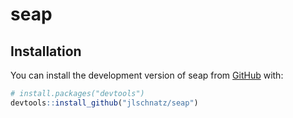 
<!-- README.md is generated from README.Rmd. Please edit that file -->

# seap

## Installation

You can install the development version of seap from
[GitHub](https://github.com/) with:

``` r
# install.packages("devtools")
devtools::install_github("jlschnatz/seap")
```
